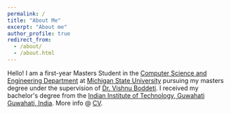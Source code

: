 ```yaml
---
permalink: /
title: "About Me"
excerpt: "About me"
author_profile: true
redirect_from: 
  - /about/
  - /about.html
---
```

Hello! I am a first-year Masters Student in the [Computer Science and Engineering Department](http://www.cse.msu.edu) at [Michigan State University](http://www.msu.edu/) pursuing my masters degree under the supervision of [Dr. Vishnu Boddeti](http://vishnu.boddeti.net/). I received my bachelor's degree from the [Indian Institute of Technology, Guwahati Guwahati, India](https://www.iitg.ac.in/). 
More info @ [CV](https://sachit3022.github.io/files/Sachit_Resume.pdf).

